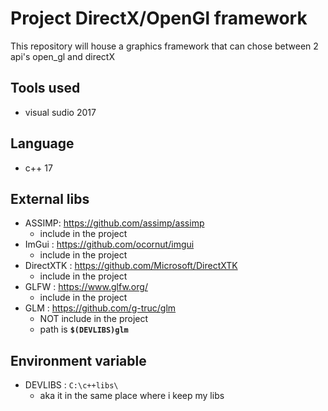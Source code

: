 # Project DirectX/OpenGl framework 
This repository will house a graphics framework that can chose between 2 api's open_gl and directX
## Tools used 
- visual sudio 2017 
## Language 
- c++ 17 
## External libs 
- ASSIMP: https://github.com/assimp/assimp
    - include in the project  
- ImGui : https://github.com/ocornut/imgui
    - include in the project 
- DirectXTK :  https://github.com/Microsoft/DirectXTK
    - include in the project 
- GLFW : https://www.glfw.org/
    - include in the project  
- GLM : https://github.com/g-truc/glm
    - NOT include in the project 
    - path is __`$(DEVLIBS)glm`__ 
## Environment variable
 - DEVLIBS : `C:\c++libs\`
    - aka it in the same place where i keep my libs 
